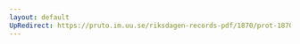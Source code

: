 ```yaml
---
layout: default
UpRedirect: https://pruto.im.uu.se/riksdagen-records-pdf/1870/prot-1870--ak--212/prot-1870--ak--212_001.pdf
---
```

